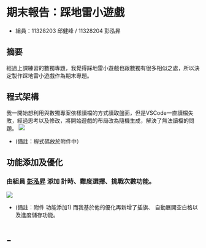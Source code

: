 # 期末報告：踩地雷小遊戲
- 組員：11328203 邱健峰 / 11328204 彭泓昇
## 摘要
經過上課練習的數獨專題，我覺得踩地雷小遊戲也跟數獨有很多相似之處，所以決定製作踩地雷小遊戲作為期末專題。
## 程式架構
我一開始想利用與數獨專案依樣讀檔的方式讀取盤面，但是VSCode一直讀檔失敗，經過思考以及修改，將開始遊戲的布局改為隨機生成，解決了無法讀檔的問題。
![](20250611222101_遊戲架構.png)
- (備註：程式碼放於附件中）
## 功能添加及優化
### 由組員 <u>彭泓昇</u> 添加 **計時、難度選擇、挑戰次數**功能。
![](20250611222748_功能添加1.png)
- (備註：附件 功能添加1)
而我基於他的優化再新增了插旗、 自動展開空白格以及進度儲存功能。
# -
